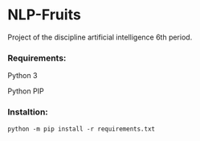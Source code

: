 # NLP-Fruits
Project of the discipline artificial intelligence 6th period.

### Requirements:
Python 3

Python PIP

### Instaltion:
`python -m pip install -r requirements.txt`
